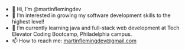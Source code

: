 - 👋 Hi, I’m @martinflemingdev
- 👀 I’m interested in growing my software development skills to the highest level!
- 🌱 I’m currently learning java and full-stack web development at Tech Elevator Coding Bootcamp, Philadelphia campus.
- 📫 How to reach me: martinflemingdev@gmail.com
<!---
martinflemingdev/martinflemingdev is a ✨ special ✨ repository because its `README.md` (this file) appears on your GitHub profile.
You can click the Preview link to take a look at your changes.
--->
